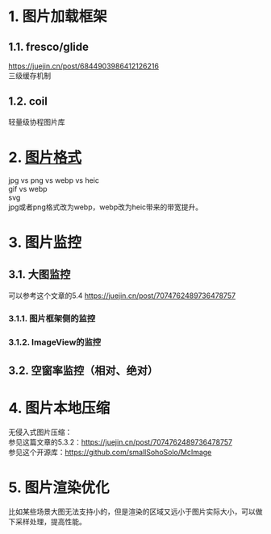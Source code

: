 # 1. 图片加载框架
## 1.1. fresco/glide
https://juejin.cn/post/6844903986412126216  
三级缓存机制
## 1.2. coil 
轻量级协程图片库
# 2. [图片格式](https://juejin.cn/post/6912217043009798157)
jpg vs png vs webp vs heic  
gif vs webp  
svg  
jpg或者png格式改为webp，webp改为heic带来的带宽提升。
# 3. 图片监控  
## 3.1. 大图监控  

可以参考这个文章的5.4 https://juejin.cn/post/7074762489736478757
### 3.1.1. 图片框架侧的监控
### 3.1.2. ImageView的监控
## 3.2. 空窗率监控（相对、绝对）  


# 4. 图片本地压缩  
无侵入式图片压缩：  
参见这篇文章的5.3.2：https://juejin.cn/post/7074762489736478757  
参见这个开源库：https://github.com/smallSohoSolo/McImage  

# 5. 图片渲染优化
比如某些场景大图无法支持小的，但是渲染的区域又远小于图片实际大小，可以做下采样处理，提高性能。